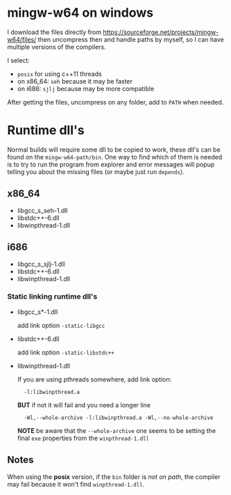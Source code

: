 # mingw-w64 on windows

I download the files directly from https://sourceforge.net/projects/mingw-w64/files/
then uncompress then and handle paths by myself, so I can have multiple versions of
the compilers.

I select:

* `posix` for using c++11 threads
* on x86_64: `seh` because it may be faster
* on i686: `sjlj` because may be more compatible

After getting the files, uncompress on any folder, add to `PATH` when needed.

# Runtime dll's

Normal builds will require some dll to be copied to work, these dll's can be found
on the `mingw-w64-path/bin`. One way to find which of them is needed is to try to
run the program from explorer and error messages will popup telling you about the
missing files (or maybe just run `depends`).

## x86_64

* libgcc_s_seh-1.dll
* libstdc++-6.dll
* libwinpthread-1.dll

## i686

* libgcc_s_sjlj-1.dll
* libstdc++-6.dll
* libwinpthread-1.dll

### Static linking runtime dll's

* libgcc_s*-1.dll

    add link option `-static-libgcc`

* libstdc++-6.dll

    add link option `-static-libstdc++`

* libwinpthread-1.dll

    If you are using pthreads somewhere, add link option:

        -l:libwinpthread.a

    **BUT** if not it will fail and you need a longer line

        -Wl,--whole-archive -l:libwinpthread.a -Wl,--no-whole-archive
    
    **NOTE** be aware that the `--whole-archive` one seems to be setting the final `exe` properties
    from the `winpthread-1.dll`

## Notes

When using the **posix** version, if the `bin` folder is _not on path_, the compiler may fail because it won't find `winpthread-1.dll`.
